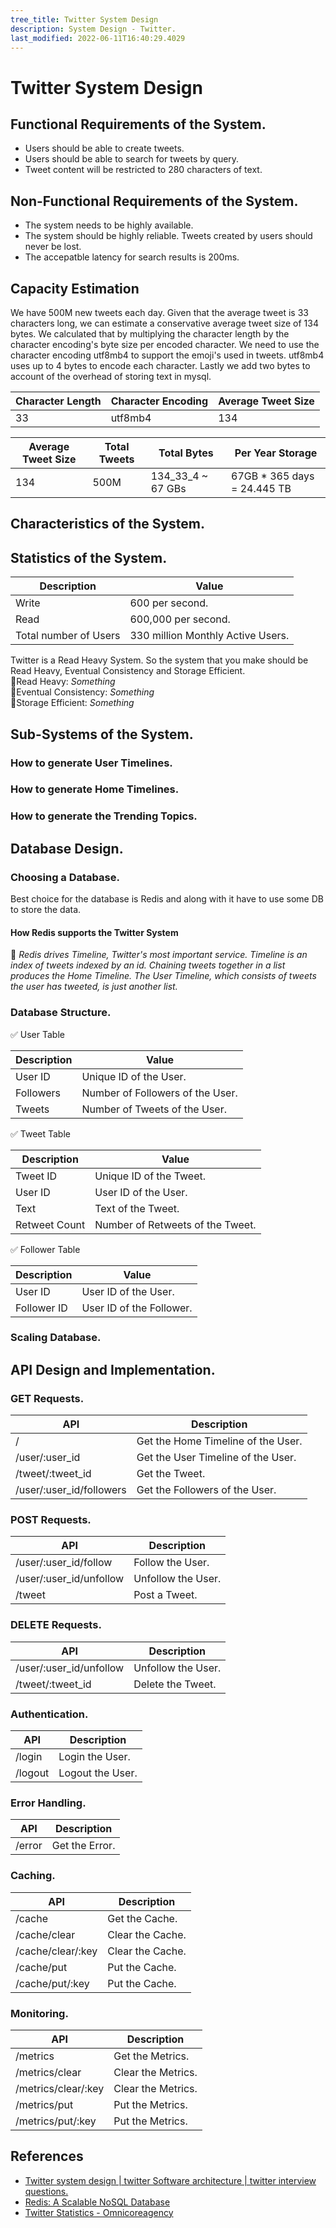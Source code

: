 ```yaml
---
tree_title: Twitter System Design
description: System Design - Twitter.
last_modified: 2022-06-11T16:40:29.4029
---
```


# Twitter System Design

## Functional Requirements of the System.

<ul>
<li>Users should be able to create tweets.</li>
<li>Users should be able to search for tweets by query.</li>
<li>Tweet content will be restricted to 280 characters of text.</li>
</ul>

## Non-Functional Requirements of the System.

<ul>
<li>The system needs to be highly available.</li>
<li>The system should be highly reliable. Tweets created by users should never be lost.</li>
<li>The accepatble latency for search results is 200ms.</li>
</ul>

## Capacity Estimation

We have 500M new tweets each day. Given that the average tweet is 33 characters long, we can estimate a conservative average tweet size of 134 bytes. We calculated that by multiplying the character length by the character encoding's byte size per encoded character. We need to use the character encoding utf8mb4 to support the emoji's used in tweets. utf8mb4 uses up to 4 bytes to encode each character. Lastly we add two bytes to account of the overhead of storing text in mysql.

| Character Length | Character Encoding | Average Tweet Size |
| ---------------- | ------------------ | ------------------ |
| 33               | utf8mb4            | 134                |

| Average Tweet Size | Total Tweets | Total Bytes       | Per Year Storage             |
| ------------------ | ------------ | ----------------- | ---------------------------- |
| 134                | 500M         | 134_33_4 ~ 67 GBs | 67GB \* 365 days = 24.445 TB |

## Characteristics of the System.

## Statistics of the System.

| Description           | Value                             |
| --------------------- | --------------------------------- |
| Write                 | 600 per second.                   |
| Read                  | 600,000 per second.               |
| Total number of Users | 330 million Monthly Active Users. |

Twitter is a Read Heavy System. So the system that you make should be Read Heavy, Eventual Consistency and Storage Efficient. <br/>
📖Read Heavy: _Something_ <br/>
📖Eventual Consistency: _Something_ <br/>
📖Storage Efficient: _Something_ <br/>

## Sub-Systems of the System.

### How to generate User Timelines.

### How to generate Home Timelines.

### How to generate the Trending Topics.

## Database Design.

### Choosing a Database.

Best choice for the database is Redis and along with it have to use some DB to store the data.

#### How Redis supports the Twitter System

📖 _Redis drives Timeline, Twitter's most important service. Timeline is an index of tweets indexed by an id. Chaining tweets together in a list produces the Home Timeline. The User Timeline, which consists of tweets the user has tweeted, is just another list._ <br />

<!-- 📖 <strong>Hybrid List</strong> : _Added Hybrid List to Redis for more predictable memory performance._ Timeline is a list of Tweet IDs, so it's a list of integers. Each ID is small.<br />

📖 \_Redis supports two list types: ziplist and linklist. Ziplist is space efficient. linklist is flexible, but as a doubly linked list has the overhead of two pointers per key, which given the size of the ID is very high overhead.<br />

📖 _Hybrid List is a linked list of ziplists. A threshold is set of how big each ziplist can be in bytes. In bytes because to memory efficient it helps to allocate and deallocate blocks of the same size. When a list goes over it is spilled into the next ziplist. A ziplist is not recycled until the list is empty, which means it is possible, through deletion, to have each ziplist have only one entry. In practice, tweets aren't deleted all that often._<br />

📖 <strong>BTree</strong>

✅   _Added BTree to Redis to support range queries on hierarchical keys to return a list of results._<br />

✅   _In Redis the way to deal with secondary keys or fields is a hash map. To have sorted data in order to perform a range query a sorted set is used. Sorted set orders by a score which is a double, so an arbitrary secondary key or an arbitrary name can't be used for the sorting. Since hash map uses a linear search it's not great if there are a lot of secondary keys or fields._<br />

✅   _BTree is the attempt fix the shortcomings of hash map and sorted set. It's better to just have one data structure that does what you want. It's easier to understand and reason about._<br />

✅   _Borrowed the BSD implementation of BTree and added it to Redis to create a BTree. Supports key lookup as well as range query. Has good lookup performance. The code is relatively simple. The downside is BTree is not memory efficient. It has a lot of meta data overhead due to the pointers._<br /> -->

### Database Structure.

✅ User Table

| Description | Value                            |
| ----------- | -------------------------------- |
| User ID     | Unique ID of the User.           |
| Followers   | Number of Followers of the User. |
| Tweets      | Number of Tweets of the User.    |

✅ Tweet Table

| Description   | Value                            |
| ------------- | -------------------------------- |
| Tweet ID      | Unique ID of the Tweet.          |
| User ID       | User ID of the User.             |
| Text          | Text of the Tweet.               |
| Retweet Count | Number of Retweets of the Tweet. |

✅ Follower Table

| Description | Value                    |
| ----------- | ------------------------ |
| User ID     | User ID of the User.     |
| Follower ID | User ID of the Follower. |

### Scaling Database.

## API Design and Implementation.

### GET Requests.

| API                      | Description                        |
| ------------------------ | ---------------------------------- |
| /                        | Get the Home Timeline of the User. |
| /user/:user_id           | Get the User Timeline of the User. |
| /tweet/:tweet_id         | Get the Tweet.                     |
| /user/:user_id/followers | Get the Followers of the User.     |

### POST Requests.

| API                     | Description        |
| ----------------------- | ------------------ |
| /user/:user_id/follow   | Follow the User.   |
| /user/:user_id/unfollow | Unfollow the User. |
| /tweet                  | Post a Tweet.      |

### DELETE Requests.

| API                     | Description        |
| ----------------------- | ------------------ |
| /user/:user_id/unfollow | Unfollow the User. |
| /tweet/:tweet_id        | Delete the Tweet.  |

### Authentication.

| API     | Description      |
| ------- | ---------------- |
| /login  | Login the User.  |
| /logout | Logout the User. |

### Error Handling.

| API    | Description    |
| ------ | -------------- |
| /error | Get the Error. |

### Caching.

| API               | Description      |
| ----------------- | ---------------- |
| /cache            | Get the Cache.   |
| /cache/clear      | Clear the Cache. |
| /cache/clear/:key | Clear the Cache. |
| /cache/put        | Put the Cache.   |
| /cache/put/:key   | Put the Cache.   |

### Monitoring.

| API                 | Description        |
| ------------------- | ------------------ |
| /metrics            | Get the Metrics.   |
| /metrics/clear      | Clear the Metrics. |
| /metrics/clear/:key | Clear the Metrics. |
| /metrics/put        | Put the Metrics.   |
| /metrics/put/:key   | Put the Metrics.   |

## References

<ul>
    <li><a href="https://www.youtube.com/watch?v=wYk0xPP_P_8">Twitter system design | twitter Software architecture | twitter interview questions.</a></li>
    <li><a href="https://www.youtube.com/watch?v=QH2-TGUlwu4">Redis: A Scalable NoSQL Database</a></li>
    <li><a href="https://www.omnicoreagency.com/twitter-statistics/">Twitter Statistics - Omnicoreagency</a></li>
</ul>
